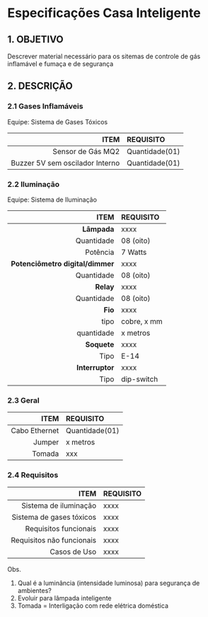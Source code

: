 # Especificações Casa Inteligente

## 1. OBJETIVO
Descrever material necessário para os sitemas de controle de gás inflamável e fumaça e de segurança  

## 2. DESCRIÇÃO 

### 2.1 Gases Inflamáveis

Equipe: Sistema de Gases Tóxicos  

ITEM | REQUISITO
--------: | :------------
Sensor de Gás MQ2| Quantidade(01)
Buzzer 5V sem oscilador Interno| Quantidade(01) 

### 2.2 Iluminação

Equipe: Sistema de Iluminação 

ITEM | REQUISITO
--------: | :------------
**Lâmpada** | xxxx
Quantidade | 08 (oito)
Potência | 7 Watts 
**Potenciômetro digital/dimmer** | xxxx
Quantidade | 08 (oito)
**Relay** | xxxx
Quantidade| 08 (oito)
**Fio** | xxxx
tipo | cobre, x mm
quantidade | x metros
**Soquete** | xxxx
Tipo | E-14
**Interruptor** | xxxx
Tipo | dip-switch

### 2.3 Geral 

ITEM | REQUISITO
--------: | :------------
Cabo Ethernet| Quantidade(01) 
Jumper | x metros
Tomada | xxx

### 2.4 Requisitos

ITEM | REQUISITO
--------: | :------------
Sistema de iluminação | xxxx
Sistema de gases tóxicos | xxxx
Requisitos funcionais | xxxx
Requisitos não funcionais | xxxx
Casos de Uso | xxxx

Obs.
1. Qual é a luminância (intensidade luminosa) para segurança de ambientes?
2. Evoluir para lâmpada inteligente
3. Tomada = Interligação com rede elétrica doméstica
